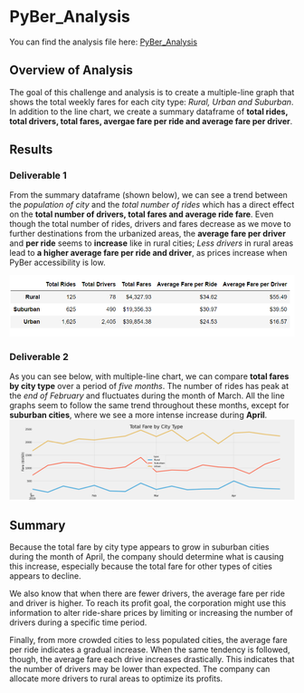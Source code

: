 # PyBer_Analysis

You can find the analysis file here: [PyBer_Analysis](https://github.com/NedaAJ/PyBer_Analysis/blob/main/PyBer_Challenge.ipynb)

## Overview of Analysis
The goal of this challenge and analysis is to create a multiple-line graph that shows the total weekly fares for each city type: *Rural, Urban and Suburban*. In addition to the line chart, we create a summary dataframe of **total rides, total drivers, total fares, avergae fare per ride and average fare per driver**.
## Results
### Deliverable 1
From the summary dataframe (shown below), we can see a trend between the *population of city* and the *total number of rides* which has a direct effect on the **total number of drivers, total fares and average ride fare**. Even though the total number of rides, drivers and fares decrease as we move to further destinations from the urbanized areas, the **average fare per driver** and **per ride** seems to **increase** like in rural cities; *Less drivers* in rural areas lead to **a higher average fare per ride and driver**, as prices increase when PyBer accessibility is low.

![PyBer_summary.PNG](Analysis/PyBer_summary.PNG)

### Deliverable 2
As you can see below, with multiple-line chart, we can compare **total fares by city type** over a period of *five months*. The number of rides has peak at the *end of February* and fluctuates during the month of March. All the line graphs seem to follow the same trend throughout these months, except for **suburban cities**, where we see a more intense increase during **April**.
![PyBer_fare_summary.png](Analysis/PyBer_fare_summary.png)
## Summary
Because the total fare by city type appears to grow in suburban cities during the month of April, the company should determine what is causing this increase, especially because the total fare for other types of cities appears to decline.

We also know that when there are fewer drivers, the average fare per ride and driver is higher. To reach its profit goal, the corporation might use this information to alter ride-share prices by limiting or increasing the number of drivers during a specific time period.

Finally, from more crowded cities to less populated cities, the average fare per ride indicates a gradual increase. When the same tendency is followed, though, the average fare each drive increases drastically. This indicates that the number of drivers may be lower than expected. The company can allocate more drivers to rural areas to optimize its profits.
